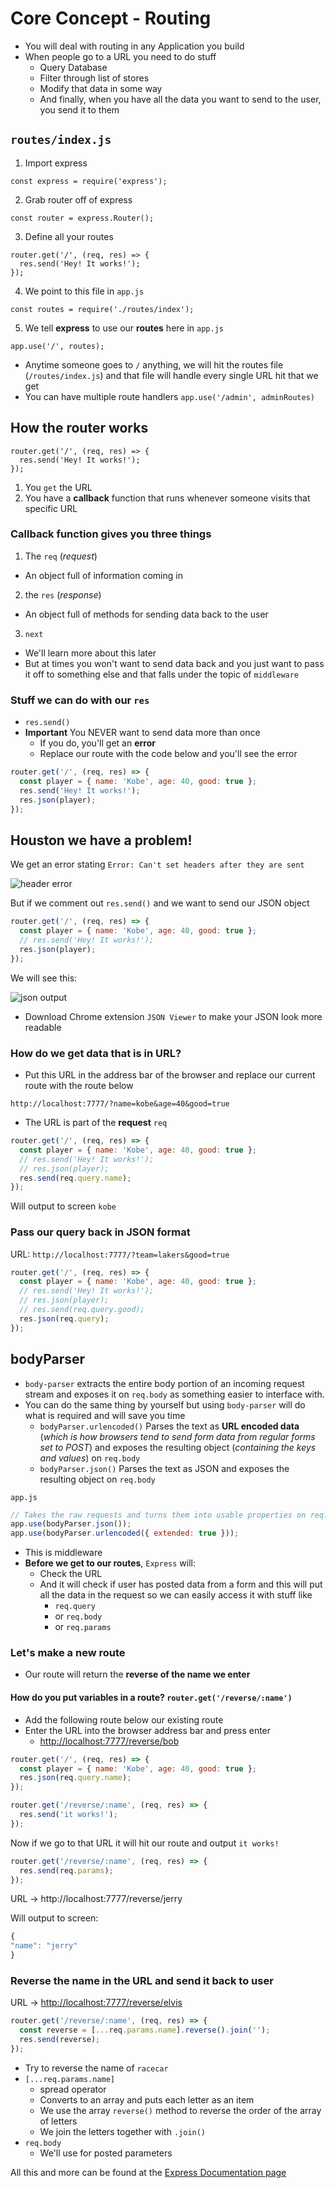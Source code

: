 # Core Concept - Routing
* You will deal with routing in any Application you build
* When people go to a URL you need to do stuff
    - Query Database
    - Filter through list of stores
    - Modify that data in some way
    - And finally, when you have all the data you want to send to the user, you send it to them

## `routes/index.js`
1. Import express

`const express = require('express');`

2. Grab router off of express

`const router = express.Router();`

3. Define all your routes

```
router.get('/', (req, res) => {
  res.send('Hey! It works!');
});
```

4. We point to this file in `app.js`

`const routes = require('./routes/index');`

5. We tell **express** to use our **routes** here in `app.js`

`app.use('/', routes);`

* Anytime someone goes to `/` anything, we will hit the routes file (`/routes/index.js`) and that file will handle every single URL hit that we get
* You can have multiple route handlers `app.use('/admin', adminRoutes)`

## How the router works
```
router.get('/', (req, res) => {
  res.send('Hey! It works!');
});
```

1. You `get` the URL
2. You have a **callback** function that runs whenever someone visits that specific URL

### Callback function gives you three things
1. The `req` (_request_)
  - An object full of information coming in
2. the `res` (_response_)
  - An object full of methods for sending data back to the user
3.  `next`
  - We'll learn more about this later
  - But at times you won't want to send data back and you just want to pass it off to something else and that falls under the topic of `middleware`

### Stuff we can do with our `res`
* `res.send()`
* **Important** You NEVER want to send data more than once
  - If you do, you'll get an **error**
  - Replace our route with the code below and you'll see the error

```js
router.get('/', (req, res) => {
  const player = { name: 'Kobe', age: 40, good: true };
  res.send('Hey! It works!');
  res.json(player);
});
```

## Houston we have a problem!
We get an error stating `Error: Can't set headers after they are sent`

![header error](https://i.imgur.com/vpowWmg.png)

But if we comment out `res.send()` and we want to send our JSON object

```js
router.get('/', (req, res) => {
  const player = { name: 'Kobe', age: 40, good: true };
  // res.send('Hey! It works!');
  res.json(player);
});
```

We will see this:

![json output](https://i.imgur.com/UZVO25T.png)

* Download Chrome extension `JSON Viewer` to make your JSON look more readable

### How do we get data that is in URL?
* Put this URL in the address bar of the browser and replace our current route with the route below

`http://localhost:7777/?name=kobe&age=40&good=true`

* The URL is part of the **request** `req`

```js
router.get('/', (req, res) => {
  const player = { name: 'Kobe', age: 40, good: true };
  // res.send('Hey! It works!');
  // res.json(player);
  res.send(req.query.name);
});
```

Will output to screen `kobe`

### Pass our query back in JSON format
URL: `http://localhost:7777/?team=lakers&good=true`

```js
router.get('/', (req, res) => {
  const player = { name: 'Kobe', age: 40, good: true };
  // res.send('Hey! It works!');
  // res.json(player);
  // res.send(req.query.good);
  res.json(req.query);
});
```

## bodyParser
* `body-parser` extracts the entire body portion of an incoming request stream and exposes it on `req.body` as something easier to interface with.
* You can do the same thing by yourself but using `body-parser` will do what is required and will save you time
  - `bodyParser.urlencoded()` Parses the text as **URL encoded data** (_which is how browsers tend to send form data from regular forms set to POST_) and exposes the resulting object (_containing the keys and values_) on `req.body`
  - `bodyParser.json()` Parses the text as JSON and exposes the resulting object on `req.body`

`app.js`

```js
// Takes the raw requests and turns them into usable properties on req.body
app.use(bodyParser.json());
app.use(bodyParser.urlencoded({ extended: true }));
```

* This is middleware
* **Before we get to our routes**, `Express` will:
    - Check the URL
    - And it will check if user has posted data from a form and this will put all the data in the request so we can easily access it with stuff like 
      + `req.query` 
      + or `req.body` 
      + or `req.params`

### Let's make a new route
* Our route will return the **reverse of the name we enter**

#### How do you put variables in a route? `router.get('/reverse/:name')`
  - Add the following route below our existing route
  - Enter the URL into the browser address bar and press enter
    + [http://localhost:7777/reverse/bob](http://localhost:7777/reverse/bob)

```js
router.get('/', (req, res) => {
  const player = { name: 'Kobe', age: 40, good: true };
  res.json(req.query.name);
});

router.get('/reverse/:name', (req, res) => {
  res.send('it works!');
});
```

Now if we go to that URL it will hit our route and output `it works!`

```js
router.get('/reverse/:name', (req, res) => {
  res.send(req.params);
});
```

URL -> http://localhost:7777/reverse/jerry

Will output to screen:

```js
{
"name": "jerry"
}
```

### Reverse the name in the URL and send it back to user
URL -> [http://localhost:7777/reverse/elvis](http://localhost:7777/reverse/elvis)

```js
router.get('/reverse/:name', (req, res) => {
  const reverse = [...req.params.name].reverse().join('');
  res.send(reverse);
});
```

* Try to reverse the name of `racecar`
* `[...req.params.name]`
  - spread operator
  - Converts to an array and puts each letter as an item
  - We use the array `reverse()` method to reverse the order of the array of letters
  - We join the letters together with `.join()`
* `req.body`
  - We'll use for posted parameters

All this and more can be found at the [Express Documentation page](https://expressjs.com/en/4x/api.html)





